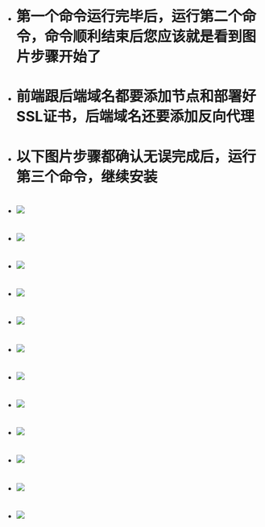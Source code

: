 - # 第一个命令运行完毕后，运行第二个命令，命令顺利结束后您应该就是看到图片步骤开始了

- # 前端跟后端域名都要添加节点和部署好SSL证书，后端域名还要添加反向代理

- # 以下图片步骤都确认无误完成后，运行第三个命令，继续安装

- # <img src="https://github.com/shidahuilang/SS-SSR-TG-iptables-bt/blob/main/clash/baota1.png" />
- # <img src="https://github.com/shidahuilang/SS-SSR-TG-iptables-bt/blob/main/clash/baota2.png" />
- # <img src="https://github.com/shidahuilang/SS-SSR-TG-iptables-bt/blob/main/clash/baota3.png" />
- # <img src="https://github.com/shidahuilang/SS-SSR-TG-iptables-bt/blob/main/clash/baota4.png" />
- # <img src="https://github.com/shidahuilang/SS-SSR-TG-iptables-bt/blob/main/clash/baota5.png" />
- # <img src="https://github.com/shidahuilang/SS-SSR-TG-iptables-bt/blob/main/clash/baota6.png" />
- # <img src="https://github.com/shidahuilang/SS-SSR-TG-iptables-bt/blob/main/clash/baota7.png" />
- # <img src="https://github.com/shidahuilang/SS-SSR-TG-iptables-bt/blob/main/clash/baota8.png" />
- # <img src="https://github.com/shidahuilang/SS-SSR-TG-iptables-bt/blob/main/clash/baota9.png" />
- # <img src="https://github.com/shidahuilang/SS-SSR-TG-iptables-bt/blob/main/clash/baota10.png" />
- # <img src="https://github.com/shidahuilang/SS-SSR-TG-iptables-bt/blob/main/clash/baota11.png" />
- # <img src="https://github.com/shidahuilang/SS-SSR-TG-iptables-bt/blob/main/clash/baota12.png" />

